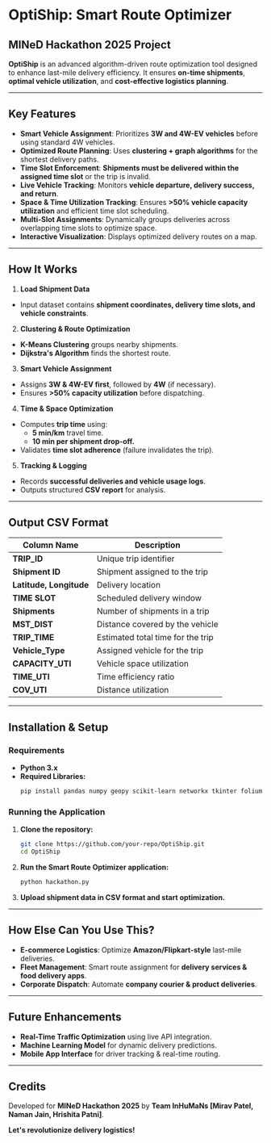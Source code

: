 # **OptiShip: Smart Route Optimizer**

## **MINeD Hackathon 2025 Project**

**OptiShip** is an advanced algorithm-driven route optimization tool designed to enhance last-mile delivery efficiency. It ensures **on-time shipments**, **optimal vehicle utilization**, and **cost-effective logistics planning**. 

---

## **Key Features**
- **Smart Vehicle Assignment**: Prioritizes **3W and 4W-EV vehicles** before using standard 4W vehicles.
- **Optimized Route Planning**: Uses **clustering + graph algorithms** for the shortest delivery paths.
- **Time Slot Enforcement**: **Shipments must be delivered within the assigned time slot** or the trip is invalid.
- **Live Vehicle Tracking**: Monitors **vehicle departure, delivery success, and return**.
- **Space & Time Utilization Tracking**: Ensures **>50% vehicle capacity utilization** and efficient time slot scheduling.
- **Multi-Slot Assignments**: Dynamically groups deliveries across overlapping time slots to optimize space.
- **Interactive Visualization**: Displays optimized delivery routes on a map.

---

## **How It Works**
1. **Load Shipment Data**
- Input dataset contains **shipment coordinates, delivery time slots, and vehicle constraints**.

2. **Clustering & Route Optimization**
- **K-Means Clustering** groups nearby shipments.
- **Dijkstra's Algorithm** finds the shortest route.

3. **Smart Vehicle Assignment**
- Assigns **3W & 4W-EV first**, followed by **4W** (if necessary).
- Ensures **>50% capacity utilization** before dispatching.

4. **Time & Space Optimization**
- Computes **trip time** using:
  - **5 min/km** travel time.
  - **10 min per shipment drop-off.**
- Validates **time slot adherence** (failure invalidates the trip).

5. **Tracking & Logging**
- Records **successful deliveries and vehicle usage logs**.
- Outputs structured **CSV report** for analysis.

---

## **Output CSV Format**
| **Column Name**     | **Description** |
|----------------|-------------|
| **TRIP_ID** | Unique trip identifier |
| **Shipment ID** | Shipment assigned to the trip |
| **Latitude, Longitude** | Delivery location |
| **TIME SLOT** | Scheduled delivery window |
| **Shipments** | Number of shipments in a trip |
| **MST_DIST** | Distance covered by the vehicle |
| **TRIP_TIME** | Estimated total time for the trip |
| **Vehicle_Type** | Assigned vehicle for the trip |
| **CAPACITY_UTI** | Vehicle space utilization |
| **TIME_UTI** | Time efficiency ratio |
| **COV_UTI** | Distance utilization |

---

## **Installation & Setup**
### **Requirements**
- **Python 3.x**
- **Required Libraries:**
  ```bash
  pip install pandas numpy geopy scikit-learn networkx tkinter folium haversine openpyxl
  ```

### **Running the Application**
1. **Clone the repository:**
   ```bash
   git clone https://github.com/your-repo/OptiShip.git
   cd OptiShip
   ```
2. **Run the Smart Route Optimizer application:**
   ```bash
   python hackathon.py
   ```
3. **Upload shipment data in CSV format and start optimization.**

---

## **How Else Can You Use This?**
- **E-commerce Logistics**: Optimize **Amazon/Flipkart-style** last-mile deliveries.
- **Fleet Management**: Smart route assignment for **delivery services & food delivery apps**.
- **Corporate Dispatch**: Automate **company courier & product deliveries**.

---

## **Future Enhancements**
- **Real-Time Traffic Optimization** using live API integration.  
- **Machine Learning Model** for dynamic delivery predictions.  
- **Mobile App Interface** for driver tracking & real-time routing.  

---

## **Credits**
Developed for **MINeD Hackathon 2025** by **Team InHuMaNs [Mirav Patel, Naman Jain, Hrishita Patni]**.

**Let's revolutionize delivery logistics!**
